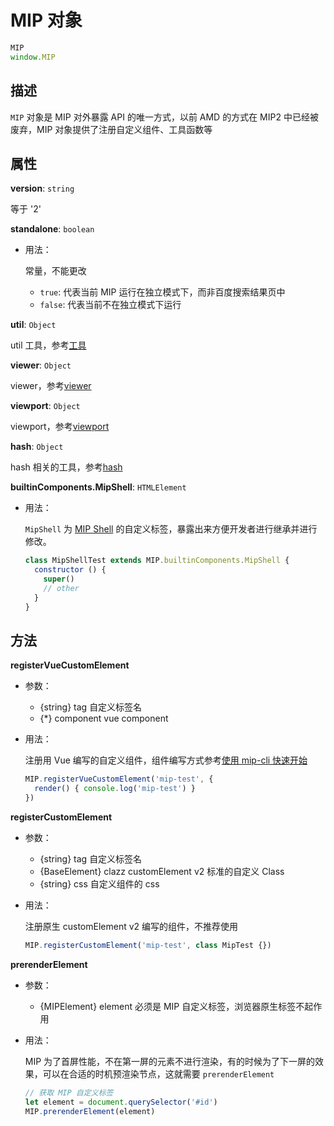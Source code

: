 # MIP 对象

```javascript
MIP
window.MIP
```

## 描述

`MIP` 对象是 MIP 对外暴露 API 的唯一方式，以前 AMD 的方式在 MIP2 中已经被废弃，MIP 对象提供了注册自定义组件、工具函数等

## 属性

**version**: `string`

等于 '2'

**standalone**: `boolean`

- 用法：

  常量，不能更改

  - `true`: 代表当前 MIP 运行在独立模式下，而非百度搜索结果页中
  - `false`: 代表当前不在独立模式下运行

**util**: `Object`

util 工具，参考[工具](./util/index.md)

**viewer**: `Object`

viewer，参考[viewer](./viewer.md)

**viewport**: `Object`

viewport，参考[viewport](./viewport.md)

**hash**: `Object`

hash 相关的工具，参考[hash](./hash.md)

**builtinComponents.MipShell**: `HTMLElement`

- 用法：

  `MipShell` 为 [MIP Shell](../guide/all-sites-mip/mip-shell.md) 的自定义标签，暴露出来方便开发者进行继承并进行修改。

  ```javascript
  class MipShellTest extends MIP.builtinComponents.MipShell {
    constructor () {
      super()
      // other
    }
  }
  ```



## 方法

**registerVueCustomElement**
- 参数：
  - {string} tag 自定义标签名
  - {*} component vue component
- 用法：

  注册用 Vue 编写的自定义组件，组件编写方式参考[使用 mip-cli 快速开始](../guide/mip-cli/start-writing-first-mip.md)

  ```javascript
  MIP.registerVueCustomElement('mip-test', {
    render() { console.log('mip-test') }
  })
  ```

**registerCustomElement**
- 参数：
  - {string} tag 自定义标签名
  - {BaseElement} clazz customElement v2 标准的自定义 Class
  - {string} css 自定义组件的 css
- 用法：

  注册原生 customElement v2 编写的组件，不推荐使用

  ```javascript
  MIP.registerCustomElement('mip-test', class MipTest {})
  ```

**prerenderElement**
- 参数：
  - {MIPElement} element 必须是 MIP 自定义标签，浏览器原生标签不起作用
- 用法：

  MIP 为了首屏性能，不在第一屏的元素不进行渲染，有的时候为了下一屏的效果，可以在合适的时机预渲染节点，这就需要 `prerenderElement`

  ```javascript
  // 获取 MIP 自定义标签
  let element = document.querySelector('#id')
  MIP.prerenderElement(element)
  ```
